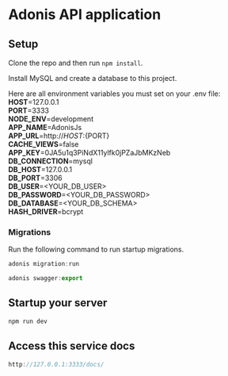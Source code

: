 # Adonis API application

## Setup

Clone the repo and then run `npm install`.

Install MySQL and create a database to this project.

Here are all environment variables you must set on your .env file:<br>
**HOST**=127.0.0.1<br>
**PORT**=3333<br>
**NODE_ENV**=development<br>
**APP_NAME**=AdonisJs<br>
**APP_URL**=http://${HOST}:${PORT}<br>
**CACHE_VIEWS**=false<br>
**APP_KEY**=0JA5u1q3PiNdX11ylfk0jPZaJbMKzNeb<br>
**DB_CONNECTION**=mysql<br>
**DB_HOST**=127.0.0.1<br>
**DB_PORT**=3306<br>
**DB_USER**=<YOUR_DB_USER><br>
**DB_PASSWORD**=<YOUR_DB_PASSWORD><br>
**DB_DATABASE**=<YOUR_DB_SCHEMA><br>
**HASH_DRIVER**=bcrypt<br>

### Migrations

Run the following command to run startup migrations.

```js
adonis migration:run
```

```js
adonis swagger:export
```

## Startup your server

```js
npm run dev
```

## Access this service docs
```js
http://127.0.0.1:3333/docs/
```
